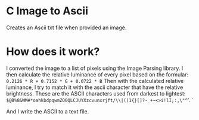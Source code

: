 # C Image to Ascii
Creates an Ascii txt file when provided an image.

# How does it work?
I converted the image to a list of pixels using the Image Parsing library. I then calculate the relative luminance of every pixel based on the formular:
`0.2126 * R + 0.7152 * G + 0.0722 * B`
Then with the calculated relative luminance, I try to match it with the ascii character that have the relative brightness.
These are the ASCII characters used from darkest to lightest:
`$@B%8&WM#*oahkbdpqwmZO0QLCJUYXzcvunxrjft/\\|()1{}[]?-_+~<>i!lI;:,\"^`'. `

And I write the ASCII to a text file.
